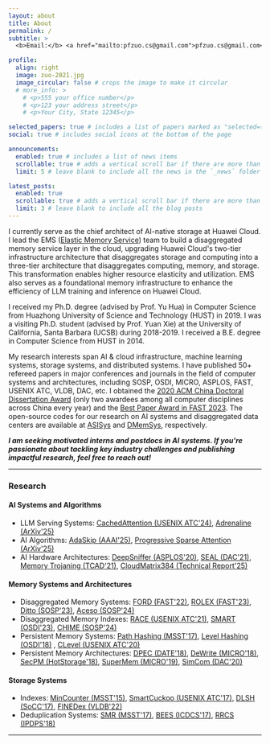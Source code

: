 ```yaml
---
layout: about
title: About
permalink: /
subtitle: >
  <b>Email:</b> <a href="mailto:pfzuo.cs@gmail.com">pfzuo.cs@gmail.com</a>, <a href="mailto:pengfei.zuo@huawei.com">pengfei.zuo@huawei.com</a>

profile:
  align: right
  image: zuo-2021.jpg
  image_circular: false # crops the image to make it circular
  # more_info: >
    # <p>555 your office number</p>
    # <p>123 your address street</p>
    # <p>Your City, State 12345</p>

selected_papers: true # includes a list of papers marked as "selected={true}"
social: true # includes social icons at the bottom of the page

announcements:
  enabled: true # includes a list of news items
  scrollable: true # adds a vertical scroll bar if there are more than 3 news items
  limit: 5 # leave blank to include all the news in the `_news` folder

latest_posts:
  enabled: true
  scrollable: true # adds a vertical scroll bar if there are more than 3 new post items
  limit: 3 # leave blank to include all the blog posts
---
```


I currently serve as the chief architect of AI-native storage at Huawei Cloud. I lead the EMS ([Elastic Memory Service](https://www.huaweicloud.com/product/ems.html)) team to build a disaggregated memory service layer in the cloud, upgrading Huawei Cloud's two-tier infrastructure architecture that disaggregates storage and computing into a three-tier architecture that disaggregates computing, memory, and storage. This transformation enables higher resource elasticity and utilization. EMS also serves as a foundational memory infrastructure to enhance the efficiency of LLM training and inference on Huawei Cloud. 

I received my Ph.D. degree (advised by Prof. Yu Hua) in Computer Science from Huazhong University of Science and Technology (HUST) in 2019. I was a visiting Ph.D. student (advised by Prof. Yuan Xie) at the University of California, Santa Barbara (UCSB) during 2018-2019. I received a B.E. degree in Computer Science from HUST in 2014.  

My research interests span AI & cloud infrastructure, machine learning systems, storage systems, and distributed systems. I have published 50+ refereed papers in major conferences and journals in the field of computer systems and architectures, including SOSP, OSDI, MICRO, ASPLOS, FAST, USENIX ATC, VLDB, DAC, etc. I obtained the [2020 ACM China Doctoral Dissertation Award](https://www.acmturc.com/2021/cn/doctoral_thesis_award.html) (only two awardees among all computer disciplines across China every year) and the [Best Paper Award in FAST 2023](https://www.usenix.org/conferences/best-papers?taxonomy_vocabulary_1_tid=2023&title_1=FAST). The open-source codes for our research on AI systems and disaggregated data centers are available at [ASISys](https://github.com/ASISys) and [DMemSys](https://github.com/dmemsys), respectively.


***I am seeking motivated interns and postdocs in AI systems. If you're passionate about tackling key industry challenges and publishing impactful research, feel free to reach out!*** 

---

### Research

#### AI Systems and Algorithms  
* LLM Serving Systems: [CachedAttention (USENIX ATC'24)](https://www.usenix.org/conference/atc24/presentation/gao-bin-cost), [Adrenaline (ArXiv'25)](https://arxiv.org/abs/2406.10198)  
* AI Algorithms: [AdaSkip (AAAI'25)](https://arxiv.org/abs/2405.19583),  [Progressive Sparse Attention (ArXiv'25)](https://arxiv.org/abs/2406.10731)  
* AI Hardware Architectures: [DeepSniffer (ASPLOS'20)](https://dl.acm.org/doi/10.1145/3373376.3378487), [SEAL (DAC'21)](https://dl.acm.org/doi/10.1109/DAC18074.2021.9586256), [Memory Trojaning (TCAD'21)](https://ieeexplore.ieee.org/document/9345491), [CloudMatrix384 (Technical Report'25)](https://arxiv.org/abs/2506.12708)  

#### Memory Systems and Architectures  
* Disaggregated Memory Systems: [FORD (FAST'22)](https://www.usenix.org/system/files/fast22-zhang-ming.pdf), [ROLEX (FAST'23)](https://www.usenix.org/conference/fast23/presentation/li-pengfei), [Ditto (SOSP'23)](https://dl.acm.org/doi/10.1145/3600006.3613144), [Aceso (SOSP'24)](https://dl.acm.org/doi/10.1145/3694715.3695951)  
* Disaggregated Memory Indexes: [RACE (USENIX ATC'21)](https://www.usenix.org/system/files/atc21-zuo.pdf), [SMART (OSDI'23)](https://www.usenix.org/conference/osdi23/presentation/luo), [CHIME (SOSP'24)](https://arxiv.org/abs/2405.20831)  
* Persistent Memory Systems:  [Path Hashing (MSST'17)](https://pfzuo.github.io/publication/), [Level Hashing (OSDI'18)](https://www.usenix.org/conference/osdi18/presentation/zuo) , [CLevel (USENIX ATC'20)](https://www.usenix.org/conference/atc20/presentation/chen)
* Persistent Memory Architectures: [DPEC (DATE'18)](https://ieeexplore.ieee.org/document/8342113), [DeWrite (MICRO'18)](https://ieeexplore.ieee.org/document/8595424), [SecPM (HotStorage'18)](https://www.usenix.org/conference/hotstorage18/presentation/zuo), [SuperMem (MICRO'19)](https://dl.acm.org/doi/10.1145/3352460.3358290), [SimCom (DAC'20)](https://ieeexplore.ieee.org/document/9218581)  

#### Storage Systems  
* Indexes: [MinCounter (MSST'15)](https://ieeexplore.ieee.org/document/7165945), [SmartCuckoo (USENIX ATC'17)](https://pfzuo.github.io/publication/), [DLSH (SoCC'17)](https://pfzuo.github.io/publication/), [FINEDex (VLDB'22)](https://pfzuo.github.io/publication/)  
* Deduplication Systems: [SMR (MSST'17)](https://ieeexplore.ieee.org/document/7965055), [BEES (ICDCS'17)](https://pfzuo.github.io/publication/), [RRCS (IPDPS'18)](https://ieeexplore.ieee.org/document/8374580)

--- 


